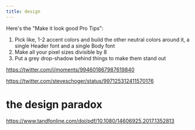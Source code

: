 ```yaml
---
title: design
---
```


Here's the "Make it look good Pro Tips":

1. Pick like, 1-2 accent colors and build the other neutral colors around it, a single Header font and a single Body font
2. Make all your pixel sizes divisible by 8
3. Put a grey drop-shadow behind things to make them stand out


https://twitter.com/i/moments/994601867987619840

https://twitter.com/steveschoger/status/997125312411570176

# the design paradox

https://www.tandfonline.com/doi/pdf/10.1080/14606925.2017.1352813

